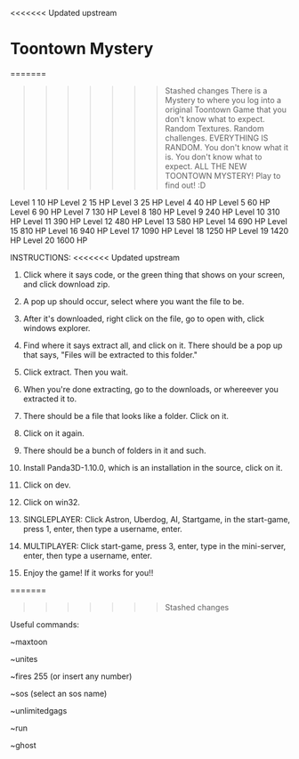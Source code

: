 <<<<<<< Updated upstream
# Toontown Mystery
=======
>>>>>>> Stashed changes
There is a Mystery to where you log into a original Toontown Game that you don't know what to expect.
Random Textures.
Random challenges.
EVERYTHING IS RANDOM.
You don't know what it is.
You don't know what to expect.
ALL THE NEW TOONTOWN MYSTERY!
Play to find out! :D

Level 1 10 HP
Level 2 15 HP
Level 3 25 HP
Level 4 40 HP
Level 5 60 HP
Level 6 90 HP
Level 7 130 HP
Level 8 180 HP
Level 9 240 HP
Level 10 310 HP
Level 11 390 HP
Level 12 480 HP
Level 13 580 HP
Level 14 690 HP
Level 15 810 HP
Level 16 940 HP
Level 17 1090 HP
Level 18 1250 HP
Level 19 1420 HP
Level 20 1600 HP

INSTRUCTIONS: 
<<<<<<< Updated upstream
1. Click where it says code, or the green thing that shows on your screen, and click download zip.

2. A pop up should occur, select where you want the file to be.

3. After it's downloaded, right click on the file, go to open with, click windows explorer.

4. Find where it says extract all, and click on it. There should be a pop up that says,
   "Files will be extracted to this folder."

5. Click extract. Then you wait.

6. When you're done extracting, go to the downloads, or whereever you extracted it to.

7. There should be a file that looks like a folder. Click on it.

8. Click on it again.

9. There should be a bunch of folders in it and such.

10. Install Panda3D-1.10.0, which is an installation in the source, click on it.

11. Click on dev.

12. Click on win32.

13. SINGLEPLAYER: Click Astron, Uberdog, AI, Startgame, in the start-game, press 1, enter, then type a username, enter.

14. MULTIPLAYER: Click start-game, press 3, enter, type in the mini-server, enter, then type a username, enter.

15. Enjoy the game! If it works for you!!


=======



>>>>>>> Stashed changes

Useful commands:

~maxtoon

~unites

~fires 255 (or insert any number)

~sos (select an sos name)

~unlimitedgags

~run

~ghost
